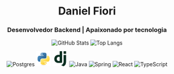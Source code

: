<h1 align="center">Daniel Fiori</h1>
<h3 align="center">Desenvolvedor Backend | Apaixonado por tecnologia</h3>

<div align="center">
  <img src="https://github-readme-stats.vercel.app/api?username=fioridaniel&show_icons=true&theme=radical" alt="GitHub Stats" height="165"/>
  <img src="https://github-readme-stats.vercel.app/api/top-langs/?username=fioridaniel&layout=compact&theme=radical" alt="Top Langs" height="165"/>
</div>

<p align="center">
  <img src="https://camo.githubusercontent.com/f76ca013b330e2bffb000dfd1f5487432ead1d7c6f489b6051a5ac5853ea4c78/68747470733a2f2f63646e2e6a7364656c6976722e6e65742f67682f64657669636f6e732f64657669636f6e2f69636f6e732f706f737467726573716c2f706f737467726573716c2d6f726967696e616c2e737667" height="40" alt="Postgres"/>
  <img src="https://github.com/devicons/devicon/blob/v2.16.0/icons/python/python-original.svg" height="40" alt="Python"/>
  <img src="https://github.com/devicons/devicon/blob/v2.16.0/icons/django/django-plain.svg" height="40" alt="Django"/>
  <img src="https://cdn.jsdelivr.net/gh/devicons/devicon/icons/java/java-original.svg" height="40" alt="Java"/>
  <img src="https://cdn.jsdelivr.net/gh/devicons/devicon/icons/spring/spring-original.svg" height="40" alt="Spring"/>
  <img src="https://cdn.jsdelivr.net/gh/devicons/devicon/icons/react/react-original.svg" height="40" alt="React"/>
  <img src="https://cdn.jsdelivr.net/gh/devicons/devicon/icons/typescript/typescript-original.svg" height="40" alt="TypeScript"/>
</p>
